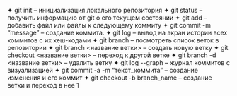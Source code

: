 ✦	git init – инициализация локального репозитория
✦	git status – получить информацию от git о его текущем состоянии
✦	git add – добавить файл или файлы к следующему коммиту
✦	git commit -m “message” – создание коммита.
✦	git log – вывод на экран истории всех коммитов с их хеш-кодами
✦	git branch – посмотреть список веток в репозитории
✦	git branch <название ветки> – создать новую ветку
✦	git checkout <название ветки> – переход к другой ветке
✦	git branch -d <название ветки> – удалить ветку
✦	git log --graph  – журнал коммитов с визуализацией
✦	git commit -a -m “текст_коммита”  –  создание изменения и его коммит
✦	git checkout -b branch_name  –  создание ветки и переход  в нее
1
